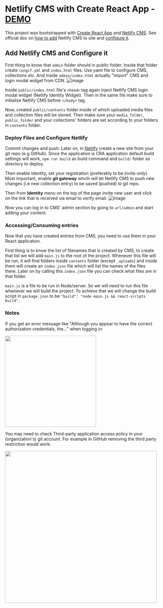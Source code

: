 # Netlify CMS with Create React App - [DEMO](https://netlify-cms-cra.netlify.app/)

This project was bootstrapped with [Create React App](https://github.com/facebook/create-react-app) and [Netlify CMS](https://www.netlifycms.org/). See official doc on [how to add](https://www.netlifycms.org/docs/add-to-your-site/) Netlify CMS to site and [configure it](https://www.netlifycms.org/docs/configuration-options/).

## Add Netlify CMS and Configure it

First thing to know that `admin` folder should in public folder. Inside that folder create `congif.yml` and `index.html` files. Use yaml file to configure CMS, collections etc. And inside `admin/index.html` actually "import" CMS and login modal widget from CDN.
![image](https://user-images.githubusercontent.com/10808241/109473304-5d768780-7a30-11eb-95c9-bb0bbb51ac3b.png)

Inside `public/index.html` file's `<head>` tag again inject Netlify CMS login modal widget (Netlify Identity Widget). Then in the same file make sure to initialize Netlify CMS before `</body>` tag.

Now, created `public/contents` folder inside of which uploaded media files and collection files will be stored. Then make sure your `media_folder`, `public_folder` and your collections' folders are set according to your folders in `contents` folder.

### Deploy Files and Configure Netlify

Commit changes and push. Later on, in [Netlify](https://netlify.com) create a new site from your git repo (e.g GitHub). Since the application is CRA application default build settings will work, `npm run build` as build command and `build/` folder as directory to deploy.

Then enable Identity, set your registration (preferably to be invite-only). Most important, enable **git gateway** whcih will let Netlify CMS to push new changes (i.e new collection entry) to be saved (pushed) to git repo.

Then from **Identity** menu on the top of the page invite new user and click on the link that is received via email to verify email.
![image](https://user-images.githubusercontent.com/10808241/109473432-8434be00-7a30-11eb-8dba-9d70b0860419.png)

Now you can log in to CMS' admin  section by going to `url/admin` and start adding your content.

### Accessing/Consuming entries

Now that you have created entries from CMS, you need to use them in your React application. 

First thing is to know the list of filenames that is created by CMS, to create that list we will add `main.js` to the root of the project. Whenever this file will be run, it will find folders inside `contents` folder (except `_uploads`) and inside them will create an `index.json` file which will list the names of the files there. Later on by calling this `index.json` file you can check what files are in that folder.

`main.js` is a file to be run in Node/server. So we will need to run this file whenever we will build the project. To achieve that we will change the build script in `package.json` to be `"build": "node main.js && react-scripts build",`


### Notes
If you get an error message like "Although you appear to have the correct authorization credentials, the..." when logging in:


<img src="https://user-images.githubusercontent.com/10808241/109627104-81080380-7afe-11eb-92f1-0fad2eb0abf9.png" width=300/>


You may need to check Third-party application access policy in your (organization's) git account. For example in GitHub removing the third party restriction would work:

<img src="https://user-images.githubusercontent.com/10808241/109627582-01c6ff80-7aff-11eb-9cee-8d80561f0fee.png" width=500/>


